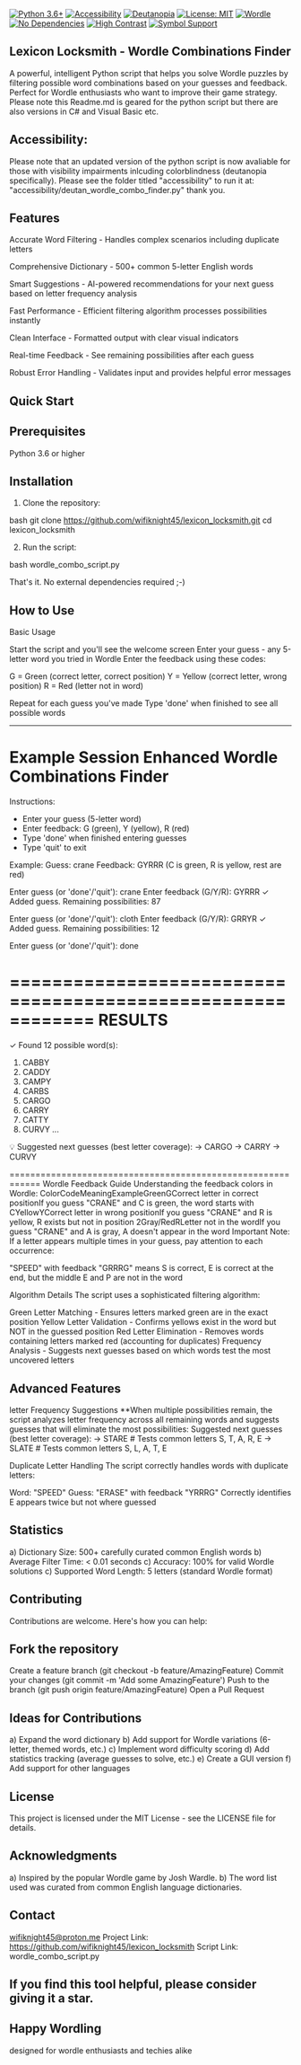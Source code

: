 
[![Python 3.6+](https://img.shields.io/badge/python-3.6+-blue.svg)](https://www.python.org/downloads/)
[![Accessibility](https://img.shields.io/badge/accessibility-colorblind%20friendly-brightgreen.svg)](https://github.com/wifiknight45/lexicon_locksmith)
[![Deutanopia](https://img.shields.io/badge/optimized-deutanopia-blue.svg)](https://github.com/wifiknight45/lexicon_locksmith)
[![License: MIT](https://img.shields.io/badge/License-MIT-yellow.svg)](https://opensource.org/licenses/MIT)
[![Wordle](https://img.shields.io/badge/game-Wordle%20solver-success.svg)](https://github.com/wifiknight45/lexicon_locksmith)
[![No Dependencies](https://img.shields.io/badge/dependencies-none-success.svg)](https://github.com/wifiknight45/lexicon_locksmith)
[![High Contrast](https://img.shields.io/badge/display-high%20contrast%20mode-orange.svg)](https://github.com/wifiknight45/lexicon_locksmith)
[![Symbol Support](https://img.shields.io/badge/symbols-visual%20encoding-purple.svg)](https://github.com/wifiknight45/lexicon_locksmith)
## Lexicon Locksmith - Wordle Combinations Finder

A powerful, intelligent Python script that helps you solve Wordle puzzles by filtering possible word combinations based on your guesses and feedback. Perfect for Wordle enthusiasts who want to improve their game strategy. Please note this Readme.md is geared for the python script but there are also versions in C# and Visual Basic etc.

## Accessibility: 
Please note that an updated version of the python script is now avaliable for those with visibility impairments inlcuding colorblindness (deutanopia specifically). Please see the folder titled "accessibility" to run it at: "accessibility/deutan_wordle_combo_finder.py" thank you. 


## Features

Accurate Word Filtering - Handles complex scenarios including duplicate letters

Comprehensive Dictionary - 500+ common 5-letter English words

Smart Suggestions - AI-powered recommendations for your next guess based on letter frequency analysis

Fast Performance - Efficient filtering algorithm processes possibilities instantly

Clean Interface - Formatted output with clear visual indicators

Real-time Feedback - See remaining possibilities after each guess

Robust Error Handling - Validates input and provides helpful error messages

## Quick Start

## Prerequisites

Python 3.6 or higher

## Installation

1) Clone the repository:

bash
git clone https://github.com/wifiknight45/lexicon_locksmith.git
cd lexicon_locksmith

2) Run the script:

bash
wordle_combo_script.py

That's it. No external dependencies required ;-)

## How to Use
Basic Usage

Start the script and you'll see the welcome screen
Enter your guess - any 5-letter word you tried in Wordle
Enter the feedback using these codes:

G = Green (correct letter, correct position)
Y = Yellow (correct letter, wrong position)
R = Red (letter not in word)


Repeat for each guess you've made
Type 'done' when finished to see all possible words

----------------------------------------------

Example Session
Enhanced Wordle Combinations Finder
============================================

Instructions:
  - Enter your guess (5-letter word)
  - Enter feedback: G (green), Y (yellow), R (red)
  - Type 'done' when finished entering guesses
  - Type 'quit' to exit

Example:
  Guess: crane
  Feedback: GYRRR (C is green, R is yellow, rest are red)

Enter guess (or 'done'/'quit'): crane
Enter feedback (G/Y/R): GYRRR
✓ Added guess. Remaining possibilities: 87

Enter guess (or 'done'/'quit'): cloth
Enter feedback (G/Y/R): GRRYR
✓ Added guess. Remaining possibilities: 12

Enter guess (or 'done'/'quit'): done

============================================================
RESULTS
============================================================

✓ Found 12 possible word(s):

   1. CABBY
   2. CADDY
   3. CAMPY
   4. CARBS
   5. CARGO
   6. CARRY
   7. CATTY
   8. CURVY
   ...

💡 Suggested next guesses (best letter coverage):
  → CARGO
  → CARRY
  → CURVY

============================================================
Wordle Feedback Guide
Understanding the feedback colors in Wordle:
ColorCodeMeaningExampleGreenGCorrect letter in correct positionIf you guess "CRANE" and C is green, the word starts with CYellowYCorrect letter in wrong positionIf you guess "CRANE" and R is yellow, R exists but not in position 2Gray/RedRLetter not in the wordIf you guess "CRANE" and A is gray, A doesn't appear in the word
Important Note: If a letter appears multiple times in your guess, pay attention to each occurrence:

"SPEED" with feedback "GRRRG" means S is correct, E is correct at the end, but the middle E and P are not in the word

Algorithm Details
The script uses a sophisticated filtering algorithm:

Green Letter Matching - Ensures letters marked green are in the exact position
Yellow Letter Validation - Confirms yellows exist in the word but NOT in the guessed position
Red Letter Elimination - Removes words containing letters marked red (accounting for duplicates)
Frequency Analysis - Suggests next guesses based on which words test the most uncovered letters

## Advanced Features
letter Frequency Suggestions
**When multiple possibilities remain, the script analyzes letter frequency across all remaining words and suggests guesses that will eliminate the most possibilities:
Suggested next guesses (best letter coverage):
  → STARE  # Tests common letters S, T, A, R, E
  → SLATE  # Tests common letters S, L, A, T, E

Duplicate Letter Handling
The script correctly handles words with duplicate letters:

Word: "SPEED"
Guess: "ERASE" with feedback "YRRRG"
Correctly identifies E appears twice but not where guessed

## Statistics
a) Dictionary Size: 500+ carefully curated common English words
b) Average Filter Time: < 0.01 seconds
c) Accuracy: 100% for valid Wordle solutions
c) Supported Word Length: 5 letters (standard Wordle format)

## Contributing
Contributions are welcome. Here's how you can help:

## Fork the repository
Create a feature branch (git checkout -b feature/AmazingFeature)
Commit your changes (git commit -m 'Add some AmazingFeature')
Push to the branch (git push origin feature/AmazingFeature)
Open a Pull Request

## Ideas for Contributions

a) Expand the word dictionary
b) Add support for Wordle variations (6-letter, themed words, etc.)
c) Implement word difficulty scoring
d) Add statistics tracking (average guesses to solve, etc.)
e) Create a GUI version
f) Add support for other languages

## License
This project is licensed under the MIT License - see the LICENSE file for details.


## Acknowledgments

a) Inspired by the popular Wordle game by Josh Wardle.
b) The word list used was curated from common English language dictionaries.


## Contact

wifiknight45@proton.me
Project Link: https://github.com/wifiknight45/lexicon_locksmith
Script Link: wordle_combo_script.py 


## If you find this tool helpful, please consider giving it a star.

## Happy Wordling
designed for wordle enthusiasts and techies alike
